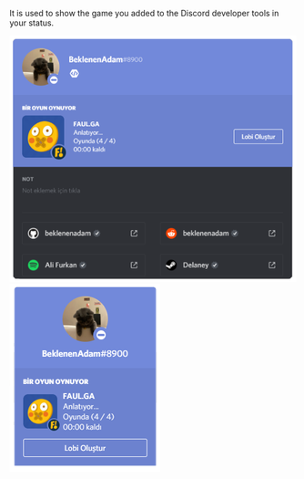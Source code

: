 It is used to show the game you added to the Discord developer tools in your status.

![alt text](https://github.com/beklenenadam/discord-custom-game-status/blob/main/status-big.png?raw=true)
![alt text](https://github.com/beklenenadam/discord-custom-game-status/blob/main/status-small.png?raw=true)
